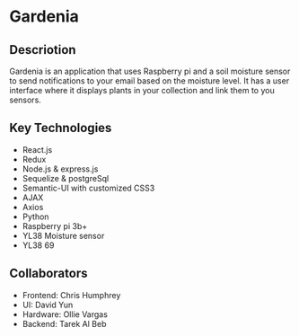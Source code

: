 <h1>Gardenia</h1>

<h2>Descriotion</h2>
Gardenia is an application that uses Raspberry pi and a soil moisture sensor to send notifications to your email based on the moisture level.
It has a user interface where it displays plants in your collection and link them to you sensors.

## Key Technologies
 * React.js
 * Redux
 * Node.js & express.js
 * Sequelize & postgreSql
 * Semantic-UI with customized CSS3
 * AJAX
 * Axios
 * Python 
 * Raspberry pi 3b+
 * YL38 Moisture sensor
 * YL38 69 

## Collaborators
 * Frontend: Chris Humphrey 
 * UI: David Yun 
 * Hardware: Ollie Vargas 
 * Backend: Tarek Al Beb
